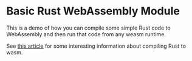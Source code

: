 # Basic Rust WebAssembly Module

This is a demo of how you can compile some simple Rust code to WebAssembly and then run that code from any weasm runtime.

See [this article](https://surma.dev/things/rust-to-webassembly/) for some interesting information about compiling Rust to wasm.
